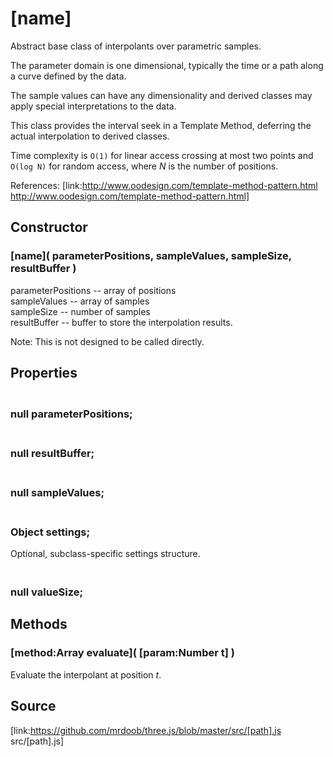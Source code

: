 # [name]

Abstract base class of interpolants over parametric samples.  
  
The parameter domain is one dimensional, typically the time or a path along a
curve defined by the data.  
  
The sample values can have any dimensionality and derived classes may apply
special interpretations to the data.  
  
This class provides the interval seek in a Template Method, deferring the
actual interpolation to derived classes.  
  
Time complexity is `O(1)` for linear access crossing at most two points and
`O(log N)` for random access, where *N* is the number of positions.  
  
References: [link:http://www.oodesign.com/template-method-pattern.html
http://www.oodesign.com/template-method-pattern.html]

## Constructor

###  [name]( parameterPositions, sampleValues, sampleSize, resultBuffer )

parameterPositions -- array of positions  
sampleValues -- array of samples  
sampleSize -- number of samples  
resultBuffer -- buffer to store the interpolation results.  
  
Note: This is not designed to be called directly.

## Properties

### <br/> null parameterPositions; <br/>

### <br/> null resultBuffer; <br/>

### <br/> null sampleValues; <br/>

### <br/> Object settings; <br/>

Optional, subclass-specific settings structure.

### <br/> null valueSize; <br/>

## Methods

### [method:Array evaluate]( [param:Number t] )

Evaluate the interpolant at position *t*.

## Source

[link:https://github.com/mrdoob/three.js/blob/master/src/[path].js
src/[path].js]

